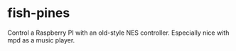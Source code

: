 # fish-pines
Control a Raspberry PI with an old-style NES controller. Especially nice with mpd as a music player.
